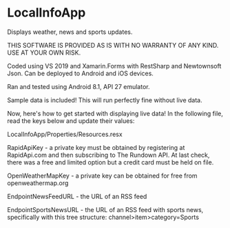 # LocalInfoApp
Displays weather, news and sports updates.

THIS SOFTWARE IS PROVIDED AS IS WITH NO WARRANTY OF ANY KIND. USE AT YOUR OWN RISK.

Coded using VS 2019 and Xamarin.Forms with RestSharp and Newtownsoft Json. Can be deployed to Android and iOS devices.

Ran and tested using Android 8.1, API 27 emulator.

Sample data is included! This will run perfectly fine without live data.

Now, here's how to get started with displaying live data! In the following file, read the keys below and update their values:

LocalInfoApp/Properties/Resources.resx

RapidApiKey - a private key must be obtained by registering at RapidApi.com and then subscribing to The Rundown API. At last check, there was a free and limited option but a credit card must be held on file.

OpenWeatherMapKey -  a private key can be obtained for free from openweathermap.org

EndpointNewsFeedURL - the URL of an RSS feed

EndpointSportsNewsURL - the URL of an RSS feed with sports news, specifically with this tree structure: channel>item>category=Sports
